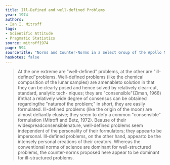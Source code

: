 ```yaml
---
title: Ill-Defined and well-defined Problems
year: 1974
authors:
- Ian I. Mitroff
tags:
- Scientific Attitude
- Pragmatic Statistics
source: mitroff1974
page: 594
sourceTitle: "Norms and Counter-Norms in a Select Group of the Apollo Moon Scientists: A Case Study of the Ambivalence of Scientists"
hasNotes: false
---
```


> At the one extreme are "well-defined" problems, at the other are "ill-defined"problems. Well-defined problems (like the chemical composition of the lunar samples) are amenableto solution in that they can be clearly posed and hence solved by relatively clear-cut, standard, analytic tech- niques; they are "consensible"(Ziman, 1968) ifnthat a relatively wide degree of consensus can be obtained regardingthe "natureof the problem;" in short, they are easily formulated. Ill-defined problems (like the origin of the moon) are almost defiantly elusive; they seem to defy a common "consensible" formulation (Mitroff and Betz, 1972). Beause of their widespreadconsensiblenature, well-defined problems seem independent of the personality of their formulators; they appearto be impersonal. Ill-defined problems, on the other hand, appearto be the intensely personal creations of their creators. Whereas the conventional norms of science are dominant for well-structured problems, the counter-norms proposed here appear to be dominant for ill-structured problems.
